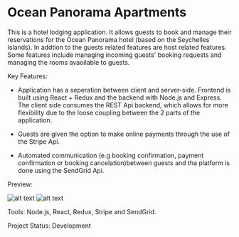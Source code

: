 # Ocean Panorama Apartments
This is a hotel lodging application. It allows guests to book and manage their reservations for the Ocean Panorama hotel (based on the Seychelles Islands). In addtion to the guests related features are host related features. Some features include managing incoming guests' booking requests and managing the rooms avaoilable to guests.

Key Features:
  - Application has a seperation between client and server-side. Frontend is built using React + Redux and the backend with Node.js and Express. The client side consumes the REST Api backend, which allows for more flexibility due to the loose coupling between the 2 parts of the application.
  
  - Guests are given the option to make online payments through the use of the Stripe Api.
  
  - Automated communication (e.g booking confirmation, payment confirmation or booking cancelation)between guests and tha platform is done using the SendGrid Api.
  
Preview:

![alt text](https://github.com/stanvolcere/ocean-panorama/tree/master/github-display-pics/screengrab-1 "Preview 1")
![alt text](https://github.com/stanvolcere/ocean-panorama/tree/master/github-display-pics/screengrab-2 "Preview 2")


Tools: Node.js, React, Redux, Stripe and SendGrid.

Project Status: Development
